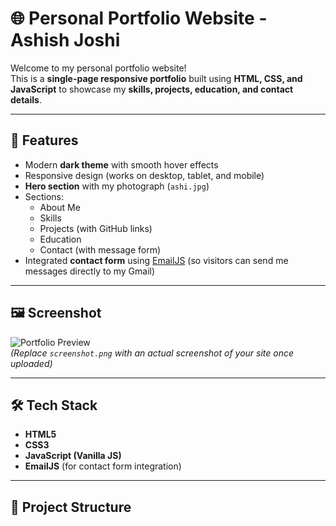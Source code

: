 # 🌐 Personal Portfolio Website - Ashish Joshi

Welcome to my personal portfolio website!  
This is a **single-page responsive portfolio** built using **HTML, CSS, and JavaScript** to showcase my **skills, projects, education, and contact details**.  

---

## 🚀 Features
- Modern **dark theme** with smooth hover effects  
- Responsive design (works on desktop, tablet, and mobile)  
- **Hero section** with my photograph (`ashi.jpg`)  
- Sections:
  - About Me
  - Skills
  - Projects (with GitHub links)
  - Education
  - Contact (with message form)  
- Integrated **contact form** using [EmailJS](https://www.emailjs.com) (so visitors can send me messages directly to my Gmail)  

---

## 🖼️ Screenshot
![Portfolio Preview](screenshot.png)  
*(Replace `screenshot.png` with an actual screenshot of your site once uploaded)*  

---

## 🛠️ Tech Stack
- **HTML5**  
- **CSS3**  
- **JavaScript (Vanilla JS)**  
- **EmailJS** (for contact form integration)  

---

## 📂 Project Structure
